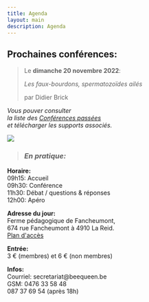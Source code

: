 ```yaml
---
title: Agenda
layout: main
description: Agenda
---
```


<div class="blck-group">
<div class="block gauche">

<h2>Prochaines conférences:</h2>
<div>

> Le **dimanche 20 novembre 2022**:  
>  
> *Les faux-bourdons, spermatozoïdes ailés*  
>  
> par Didier Brick

</div>

</div>
<div class="block droite">

*Vous pouver consulter  
 la liste des [Conférences passées](/agenda/conferences-passees/)  
et télécharger les supports associés.*

![](/static/img/conference_1_420x226.jpg)

> ### *En pratique:*
**Horaire:**   
09h15: Accueil  
09h30: Conférence  
11h30: Débat / questions & réponses  
12h00: Apéro  
  
**Adresse du jour:**  
Ferme pédagogique de Fancheumont,  
674 rue Fancheumont à 4910 La Reid.  
[Plan d'accès](https://www.google.be/maps/place/50%C2%B029'49.2%22N+5%C2%B048'10.6%22E/@50.5066668,5.8217158,5123m/data=!3m1!1e3!4m5!3m4!1s0x0:0x0!8m2!3d50.4970051!4d5.8029547?dcr=0)
  
**Entrée:**  
3 € (membres) et 6 € (non membres)  
  
**Infos:**  
Courriel: secre<!-- abc@def -->tariat@beeque<!-- @abc.com -->en.be  
GSM: 0476 33 58 48  
087 37 69 54 (après 18h)  

<br>

